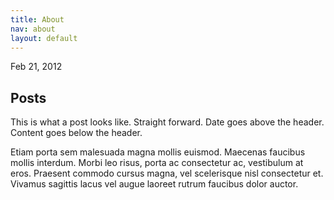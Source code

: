 ```yaml
---
title: About
nav: about
layout: default
---
```


<article class="post no-border">
    <div class="post-header">
        <p class="date">Feb 21, 2012</p>
        <h1>Posts</h1>
    </div>
    <div class="post-body">
      <p>
        This is what a post looks like. Straight forward. Date goes above the header. Content goes below the header.
      </p>
      <p>Etiam porta sem malesuada magna mollis euismod. Maecenas faucibus mollis interdum. Morbi leo risus, porta ac consectetur ac, vestibulum at eros. Praesent commodo cursus magna, vel scelerisque nisl consectetur et. Vivamus sagittis lacus vel augue laoreet rutrum faucibus dolor auctor.</p>
    </div>
</article>
